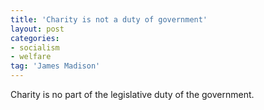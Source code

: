 ```yaml
---
title: 'Charity is not a duty of government'
layout: post
categories:
- socialism
- welfare
tag: 'James Madison'
---
```


Charity is no part of the legislative duty of the government.
